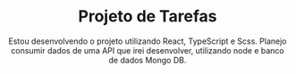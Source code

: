<h1 align="center">Projeto de Tarefas</h1>

<p align="center">Estou desenvolvendo o projeto utilizando React, TypeScript e Scss. Planejo consumir dados de uma API que irei desenvolver, utilizando node e banco de dados Mongo DB.</p>

